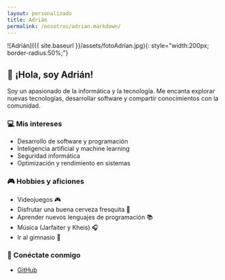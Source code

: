 ```yaml
---
layout: personalizado
title: Adrián
permalink: /nosotros/adrian.markdown/
---
```


![Adrián]({{ site.baseurl }}/assets/fotoAdrian.jpg){: style="width:200px; border-radius:50%;"}

## 👋 ¡Hola, soy Adrián!

Soy un apasionado de la informática y la tecnología. Me encanta explorar nuevas tecnologías, desarrollar software y compartir conocimientos con la comunidad.

### 💻 Mis intereses
- Desarrollo de software y programación
- Inteligencia artificial y machine learning
- Seguridad informática
- Optimización y rendimiento en sistemas

### 🎮 Hobbies y aficiones
- Videojuegos 🎮
- Disfrutar una buena cerveza fresquita 🍺
- Aprender nuevos lenguajes de programación 📚
- Música (Jarfaiter y Kheis) 🎧
- Ir al gimnasio 💪

### 🔗 Conéctate conmigo
- [GitHub](https://github.com/ualamg538)
